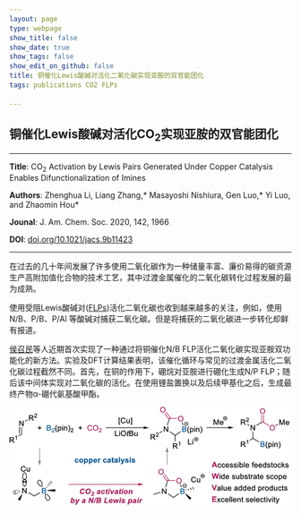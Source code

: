 ```yaml
---
layout: page
type: webpage
show_title: false
show_date: true
show_tags: false
show_edit_on_github: false
title: 铜催化Lewis酸碱对活化二氧化碳实现亚胺的双官能团化
tags: publications CO2 FLPs

---
```


##  铜催化Lewis酸碱对活化CO<sub>2</sub>实现亚胺的双官能团化



-----

**Title**: CO<sub>2</sub> Activation by Lewis Pairs Generated Under Copper Catalysis Enables Difunctionalization of Imines

**Authors**: Zhenghua Li, Liang Zhang,* Masayoshi Nishiura, Gen Luo,* Yi Luo, and Zhaomin Hou*

**Jounal**: J. Am. Chem. Soc. 2020, 142, 1966

**DOI**: [doi.org/10.1021/jacs.9b11423](https://sci-hub.se/10.1021/jacs.9b11423)

-----

在过去的几十年间发展了许多使用二氧化碳作为一种储量丰富、廉价易得的碳资源生产高附加值化合物的技术工艺，其中过渡金属催化的二氧化碳转化过程发展的最为成熟。

使用受阻Lewis酸碱对([FLPs](https://scholar.googluck.tk/scholar?q=frustrated+Lewis+pairs&hl=zh-CN&as_sdt=0&as_vis=1&oi=scholart))活化二氧化碳也收到越来越多的关注，例如，使用N/B、P/B、P/Al 等酸碱对捕获二氧化碳。但是将捕获的二氧化碳进一步转化却鲜有报道。

[侯召民](http://orcid.org/0000-0003-2841-5120)等人近期首次实现了一种通过将铜催化N/B FLP活化二氧化碳实现亚胺双功能化的新方法。实验及DFT计算结果表明，该催化循环与常见的过渡金属活化二氧化碳过程截然不同。首先，在铜的作用下，硼烷对亚胺进行硼化生成N/P FLP；随后该中间体实现对二氧化碳的活化。在使用锂盐置换以及后续甲基化之后，生成最终产物α-硼代氨基酸甲酯。

<img src="/assets/images/upload/2020-5-20-%E9%93%9C%E5%82%AC%E5%8C%96Lewis%E9%85%B8%E7%A2%B1%E5%AF%B9%E6%B4%BB%E5%8C%96%E4%BA%8C%E6%B0%A7%E5%8C%96%E7%A2%B3%E5%AE%9E%E7%8E%B0%E8%83%BA%E7%9A%84%E5%8F%8C%E5%AE%98%E8%83%BD%E5%9B%A2%E5%8C%96.assets/ja9b11423_0011.gif" alt="img"  />

